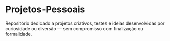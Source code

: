# Projetos-Pessoais
Repositório dedicado a projetos criativos, testes e ideias desenvolvidas por curiosidade ou diversão — sem compromisso com finalização ou formalidade.
